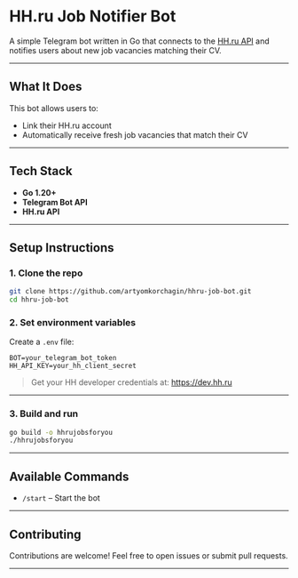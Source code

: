 # HH.ru Job Notifier Bot

A simple Telegram bot written in Go that connects to the [HH.ru API](https://api.hh.ru/) and notifies users about new job vacancies matching their CV.

---

## What It Does

This bot allows users to:

- Link their HH.ru account
- Automatically receive fresh job vacancies that match their CV

---

## Tech Stack

- **Go 1.20+**
- **Telegram Bot API**
- **HH.ru API**

---

## Setup Instructions

### 1. Clone the repo

```bash
git clone https://github.com/artyomkorchagin/hhru-job-bot.git 
cd hhru-job-bot
```

### 2. Set environment variables

Create a `.env` file:

```env
BOT=your_telegram_bot_token
HH_API_KEY=your_hh_client_secret
```

> Get your HH developer credentials at: [https://dev.hh.ru ](https://dev.hh.ru )

---

### 3. Build and run

```bash
go build -o hhrujobsforyou
./hhrujobsforyou
```

---

## Available Commands

- `/start` – Start the bot

---


## Contributing

Contributions are welcome! Feel free to open issues or submit pull requests.

---
